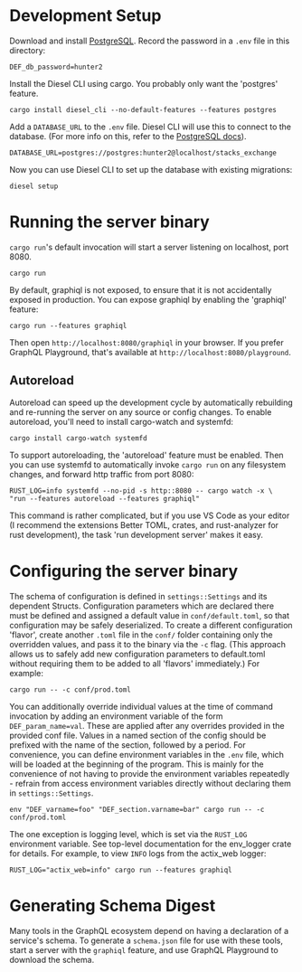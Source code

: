 # Development Setup

Download and install [PostgreSQL](https://www.postgresql.org/download/). Record
the password in a `.env` file in this directory:

```
DEF_db_password=hunter2
```

Install the Diesel CLI using cargo. You probably only want the 'postgres'
feature.

```
cargo install diesel_cli --no-default-features --features postgres
```

Add a `DATABASE_URL` to the `.env` file. Diesel CLI will use this to connect to
the database. (For more info on this, refer to the
[PostgreSQL docs](https://www.postgresql.org/download/)).

```
DATABASE_URL=postgres://postgres:hunter2@localhost/stacks_exchange
```

Now you can use Diesel CLI to set up the database with existing migrations:

```
diesel setup
```

# Running the server binary

`cargo run`'s default invocation will start a server listening on localhost,
port 8080.

```
cargo run
```

By default, graphiql is not exposed, to ensure that it is not accidentally
exposed in production. You can expose graphiql by enabling the 'graphiql'
feature:

```
cargo run --features graphiql
```

Then open `http://localhost:8080/graphiql` in your browser. If you prefer
GraphQL Playground, that's available at `http://localhost:8080/playground`.

## Autoreload

Autoreload can speed up the development cycle by automatically rebuilding and
re-running the server on any source or config changes. To enable autoreload,
you'll need to install cargo-watch and systemfd:

```
cargo install cargo-watch systemfd
```

To support autoreloading, the 'autoreload' feature must be enabled. Then you can
use systemfd to automatically invoke `cargo run` on any filesystem changes, and
forward http traffic from port 8080:

```
RUST_LOG=info systemfd --no-pid -s http::8080 -- cargo watch -x \
"run --features autoreload --features graphiql"
```

This command is rather complicated, but if you use VS Code as your editor (I
recommend the extensions Better TOML, crates, and rust-analyzer for rust
development), the task 'run development server' makes it easy.

# Configuring the server binary

The schema of configuration is defined in `settings::Settings` and its dependent
Structs. Configuration parameters which are declared there must be defined and
assigned a default value in `conf/default.toml`, so that configuration may be
safely deserialized. To create a different configuration 'flavor', create
another `.toml` file in the `conf/` folder containing only the overridden
values, and pass it to the binary via the `-c` flag. (This approach allows us to
safely add new configuration parameters to default.toml without requiring them
to be added to all 'flavors' immediately.) For example:

```
cargo run -- -c conf/prod.toml
```

You can additionally override individual values at the time of command
invocation by adding an environment variable of the form `DEF_param_name=val`.
These are applied after any overrides provided in the provided conf file. Values
in a named section of the config should be prefixed with the name of the
section, followed by a period. For convenience, you can define environment
variables in the `.env` file, which will be loaded at the beginning of the
program. This is mainly for the convenience of not having to provide the
environment variables repeatedly - refrain from access environment variables
directly without declaring them in `settings::Settings`.

```
env "DEF_varname=foo" "DEF_section.varname=bar" cargo run -- -c conf/prod.toml
```

The one exception is logging level, which is set via the `RUST_LOG` environment
variable. See top-level documentation for the env_logger crate for details. For
example, to view `INFO` logs from the actix_web logger:

```
RUST_LOG="actix_web=info" cargo run --features graphiql
```

# Generating Schema Digest

Many tools in the GraphQL ecosystem depend on having a declaration of a
service's schema. To generate a `schema.json` file for use with these tools, 
start a server with the `graphiql` feature, and use GraphQL Playground to
download the schema.
